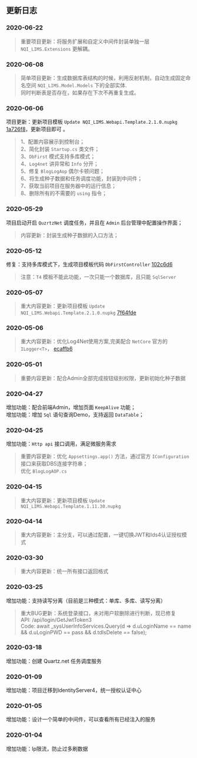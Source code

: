 ﻿
## 更新日志

### 2020-06-22

> 重要项目更新：将服务扩展和自定义中间件封装单独一层 `NQI_LIMS.Extensions` 更解耦。


### 2020-06-08

> 简单项目更新：生成数据库表结构的时候，利用反射机制，自动生成固定命名空间 `NQI_LIMS.Model.Models` 下的全部实体.  
> 同时判断表是否存在，如果存在下次不再重复生成。


### 2020-06-06

项目更新：更新项目模板 `Update NQI_LIMS.Webapi.Template.2.1.0.nupkg` [1a726f8](https://github.com/anjoy8/NQI_LIMS/commit/1a726f890e527c978982071462e82db4478632f0)，更新项目即可 。    
> 1、配置内容展示到控制台；  
> 2、简化封装 `Startup.cs` 类文件；  
> 3、`DbFirst` 模式支持多库模式；  
> 4、`Log4net` 讲异常和 `Info` 分开；  
> 5、修复 `BlogLogAop` 偶尔卡顿问题；  
> 6、将生成种子数据和任务调度功能，封装到中间件；  
> 7、获取当前项目在服务器中的运行信息；  
> 8、删除所有的不需要的 `using` 指令；  




### 2020-05-29
项目启动开启 `QuzrtzNet` 调度任务，并且在 `Admin` 后台管理中配置操作界面；  
> 内容更新：封装生成种子数据的入口方法；   



### 2020-05-12
修复：支持多库模式下，生成项目模板代码 `DbFirstController`  [102c6d6](https://github.com/anjoy8/NQI_LIMS/commit/102c6d6bfcafd06bf5241844759dea5e7a6815da) 
> 注意：`T4` 模板不能此功能，一次只能一个数据库，且只能 `SqlServer`


### 2020-05-07
> 重大内容更新：更新项目模板 `Update NQI_LIMS.Webapi.Template.2.1.0.nupkg`  [7f64fde](https://github.com/anjoy8/NQI_LIMS/commit/7f64fde5507f7a8572372dcadb6af5110bd37d68) 


###  2020-05-06  
> 重大内容更新：优化Log4Net使用方案,完美配合 `NetCore` 官方的 `ILogger<T>`， [ecaffb6](https://github.com/anjoy8/NQI_LIMS/commit/ecaffb66bdf10a90c087d01e6e817e54f23a97d4)  


### 2020-05-01

> 重要内容更新：配合Admin全部完成按钮级别权限，更新初始化种子数据

### 2020-04-27

增加功能：配合前端Admin，增加页面 `KeepAlive` 功能；  
增加功能：增加 `Sql` 语句查询Demo，支持返回 `DataTable`；


### 2020-04-25

增加功能：`Http api` 接口调用，满足微服务需求
> 重要内容更新：优化 `Appsettings.app()` 方法，通过官方 `IConfiguration` 接口来获取DBS连接字符串；  
> 优化 `BlogLogAOP.cs`


### 2020-04-15

> 重大内容更新：更新项目模板 `Update NQI_LIMS.Webapi.Template.1.11.30.nupkg`

  
###  2020-04-14  
> 重大内容更新：主分支，可以通过配置，一键切换JWT和Ids4认证授权模式    


###  2020-03-30  
> 重大内容更新：统一所有接口返回格式  
  

###  2020-03-25  
增加功能：支持读写分离（目前是三种模式：单库、多库、读写分离）   
> 重大BUG更新：系统登录接口，未对用户软删除进行判断，现已修复  
> API:  /api/login/GetJwtToken3  
> Code: await _sysUserInfoServices.Query(d => d.uLoginName == name && d.uLoginPWD == pass && d.tdIsDelete == false);  

  

###  2020-03-18  
增加功能：创建 Quartz.net 任务调度服务  
  

###  2020-01-09  
增加功能：项目迁移到IdentityServer4，统一授权认证中心   


###  2020-01-05  
增加功能：设计一个简单的中间件，可以查看所有已经注入的服务  
  

###  2020-01-04  
增加功能：Ip限流，防止过多刷数据  
